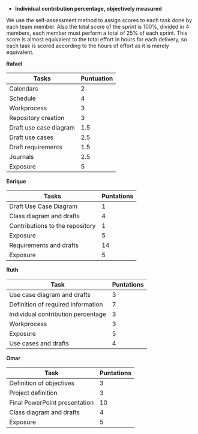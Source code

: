- **Individual contribution percentage, objectively measured**

We use the self-assessment method to assign scores to each task done by each team member. Also the total score of the sprint is 100%, divided in 4 members, each member must perform a total of 25% of each sprint. This score is almost equivalent to the total effort in hours for each delivery, so each task is scored according to the hours of effort as it is merely equivalent.

**Rafael**

| Tasks                  | Puntuation |
| ---------------------- | ---------- |
| Calendars              | 2          |
| Schedule               | 4          |
| Workprocess            | 3          |
| Repository creation    | 3          |
| Draft use case diagram | 1.5        |
| Draft use cases        | 2.5        |
| Draft requirements     | 1.5        |
| Journals               | 2.5        |
| Exposure               | 5          |





**Enrique**

| Tasks                           | Puntations |
| ------------------------------- | ---------- |
| Draft Use Case Diagram          | 1          |
| Class diagram and drafts        | 4          |
| Contributions to the repository | 1          |
| Exposure                        | 5          |
| Requirements and drafts         | 14         |
| Exposure                        | 5          |

**Ruth**

| Task                               | Puntations |
| ---------------------------------- | ---------- |
| Use case diagram and drafts        | 3          |
| Definition of required information | 7          |
| Individual contribution percentage | 3          |
| Workprocess                        | 3          |
| Exposure                           | 5          |
| Use cases and drafts               | 4          |



**Omar**

| Task                             | Puntations |
| -------------------------------- | ---------- |
| Definition of objectives         | 3          |
| Project definition               | 3          |
| Final PowerPoint presentation    | 10         |
| Class diagram and drafts         | 4          |
| Exposure                         | 5          |



